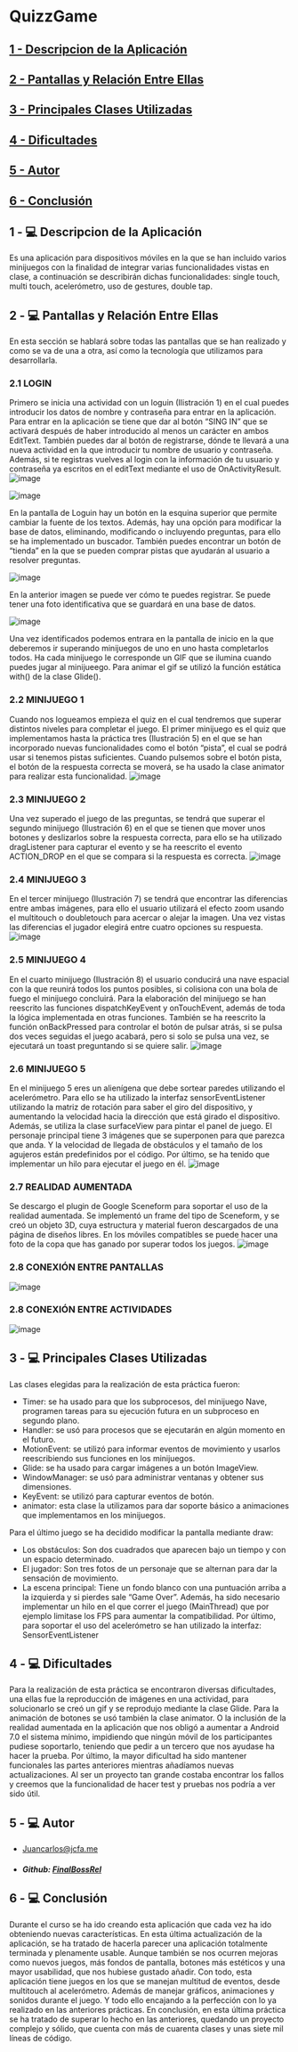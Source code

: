 # QuizzGame

## [1 - Descripcion de la Aplicación](#Descripcion)
## [2 - Pantallas y Relación Entre Ellas](#Pantallas)
## [3 - Principales Clases Utilizadas](#Clases)
## [4 - Dificultades](#Dificultades)
## [5 - Autor](#Autor)
## [6 - Conclusión](#Conclusión)

## 1 - :computer: Descripcion de la Aplicación <a name="Descripcion">
Es una aplicación para dispositivos móviles en la que se han incluido varios minijuegos con la finalidad de integrar varias funcionalidades vistas 
en clase, a continuación se describirán dichas funcionalidades: single touch, multi touch, acelerómetro, uso de gestures, double tap.

## 2 - :computer: Pantallas y Relación Entre Ellas <a name="Pantallas">
En esta sección se hablará sobre todas las pantallas que se han realizado y como se va de una a otra, así como la tecnología que utilizamos para 
desarrollarla.
### 2.1 LOGIN
  Primero se inicia una actividad con un loguin (Ilistración 1) en el cual puedes introducir los datos de nombre y  contraseña para entrar en la 
  aplicación. Para entrar en la aplicación se tiene que dar al botón “SING IN” que se activará después de haber introducido al menos un carácter 
  en ambos EditText. También puedes dar al botón de registrarse, dónde te llevará a una nueva actividad en la que introducir tu nombre de usuario y 
  contraseña. Además, si te registras vuelves al login con la información de tu usuario y contraseña ya escritos en el editText mediante el uso de 
  OnActivityResult.
  ![image](https://user-images.githubusercontent.com/63256402/202596418-43d32a4e-aa9e-4a95-9994-60b892a09a19.png)
  
  ![image](https://user-images.githubusercontent.com/63256402/202596653-866ecec9-6ba7-4a66-93b6-c4e4455e966c.png)
  
  En la pantalla de Loguin hay un botón en la esquina superior que permite cambiar la fuente de los textos. Además, hay una opción para modificar la 
  base de datos, eliminando, modificando o incluyendo preguntas, para ello se ha implementado un buscador. También puedes encontrar un botón de “tienda” 
  en la que se pueden comprar pistas que ayudarán al usuario a resolver preguntas.
  
  ![image](https://user-images.githubusercontent.com/63256402/202596883-1c1d0acf-0b59-4682-87de-2b75ab8310d3.png)
  
  En la anterior imagen se puede ver cómo te puedes registrar. Se puede tener una foto identificativa que se guardará en una base de datos.
  
  ![image](https://user-images.githubusercontent.com/63256402/202597050-697e3445-f1e4-4927-90fa-19d344e2c22d.png)
  
  Una vez identificados podemos entrara en la pantalla de inicio en la que deberemos ir superando minijuegos de uno en uno hasta completarlos todos. 
  Ha cada minijuego le corresponde un GIF que se ilumina cuando puedes jugar al minijueego. Para animar el gif se utilizó la función estática with() 
  de la clase Glide().
### 2.2 MINIJUEGO 1
  Cuando nos logueamos empieza el quiz en el cual tendremos que superar distintos niveles para completar el juego. El primer minijuego es el quiz que 
  implementamos hasta la práctica tres (Ilustración 5) en el que se han incorporado nuevas funcionalidades como el botón “pista”, el cual se podrá usar 
  si tenemos pistas suficientes. Cuando pulsemos sobre el botón pista, el botón de la respuesta correcta se moverá, se ha usado la clase animator para 
  realizar esta funcionalidad.
  ![image](https://user-images.githubusercontent.com/63256402/202597186-9ccd980b-c774-46b1-9370-1499c4d4b5a4.png)
### 2.3 MINIJUEGO 2
  Una vez superado el juego de las preguntas, se tendrá que superar el segundo minijuego (Ilustración 6) en el que se tienen que mover unos botones y 
  deslizarlos sobre la respuesta correcta, para ello se ha utilizado dragListener para capturar el evento y se ha reescrito el evento ACTION_DROP en 
  el que se compara si la respuesta es correcta.
  ![image](https://user-images.githubusercontent.com/63256402/202597275-88a6850f-8422-46a9-8c1d-5a7368045cc1.png)
### 2.4 MINIJUEGO 3
  En el tercer minijuego (Ilustración 7) se tendrá que encontrar las diferencias entre ambas imágenes, para ello el usuario utilizará el efecto zoom usando 
  el multitouch o doubletouch para acercar o alejar la imagen. Una vez vistas las diferencias el jugador elegirá entre cuatro opciones su respuesta.
  ![image](https://user-images.githubusercontent.com/63256402/202597370-b57b8ce9-6022-49ef-8b37-648738c4a1a9.png)
### 2.5 MINIJUEGO 4
  En el cuarto minijuego (Ilustración 8) el usuario conducirá una nave espacial con la que reunirá todos los puntos posibles, si colisiona con una bola de 
  fuego el minijuego concluirá. Para la elaboración del minijuego se han reescrito las funciones dispatchKeyEvent y onTouchEvent, además de toda la lógica 
  implementada en otras funciones. También se ha reescrito la función onBackPressed para controlar el botón de pulsar atrás, si se pulsa dos veces seguidas 
  el juego acabará, pero si solo se pulsa una vez, se ejecutará un toast preguntando si se quiere salir.
  ![image](https://user-images.githubusercontent.com/63256402/202597466-97669406-73a6-4f5f-a984-9a62c4585528.png)
### 2.6 MINIJUEGO 5
  En el minijuego 5 eres un alienígena que debe sortear paredes utilizando el acelerómetro. Para ello se ha utilizado la interfaz sensorEventListener utilizando 
  la matriz de rotación para saber el giro del dispositivo, y aumentando la velocidad hacia la dirección que está girado el dispositivo. Además, se utiliza la 
  clase surfaceView para pintar el panel de juego. El personaje principal tiene 3 imágenes que se superponen para que parezca que anda. Y la velocidad de llegada 
  de obstáculos y el tamaño de los agujeros están predefinidos por el código. Por último, se ha tenido que implementar un hilo para ejecutar el juego en él.
  ![image](https://user-images.githubusercontent.com/63256402/202597591-e615c736-37f5-45e5-a528-1468c321a0d8.png)
### 2.7 REALIDAD AUMENTADA
  Se descargo el plugin de Google Sceneform para soportar el uso de la realidad aumentada. Se implementó un frame del tipo de Sceneform, y se creó un objeto 3D, cuya 
  estructura y material fueron descargados de una página de diseños libres. En los móviles compatibles se puede hacer una foto de la copa que has ganado por superar 
  todos los juegos.
  ![image](https://user-images.githubusercontent.com/63256402/202597670-5fbb1e7a-a09c-40d7-bbf5-1c600aa058e9.png)
### 2.8 CONEXIÓN ENTRE PANTALLAS
  ![image](https://user-images.githubusercontent.com/63256402/202597712-5e1878c7-7609-42fe-8eab-fcfc774aafbb.png)
### 2.8 CONEXIÓN ENTRE ACTIVIDADES
  ![image](https://user-images.githubusercontent.com/63256402/202597775-0e91b04d-742e-44f7-b530-4bf07c89ef88.png)

## 3 - :computer: Principales Clases Utilizadas <a name="Clases">
  Las clases elegidas para la realización de esta práctica fueron:
  - Timer: se ha usado para que los subprocesos, del minijuego Nave, programen tareas para su ejecución futura en un subproceso en segundo plano.
  - Handler: se usó para procesos que se ejecutarán en algún momento en el futuro.
  - MotionEvent: se utilizó para informar eventos de movimiento y usarlos reescribiendo sus funciones en los minijuegos.
  - Glide: se ha usado para cargar imágenes a un botón ImageView.
  - WindowManager: se usó para administrar ventanas y obtener sus dimensiones.
  - KeyEvent: se utilizó para capturar eventos de botón.
  - animator: esta clase la utilizamos para dar soporte básico a animaciones que implementamos en los minijuegos.
  
  Para el último juego se ha decidido modificar la pantalla mediante draw:
  
  - Los obstáculos: Son dos cuadrados que aparecen bajo un tiempo y con un espacio determinado.
  - El jugador: Son tres fotos de un personaje que se alternan para dar la sensación de movimiento.
  - La escena principal: Tiene un fondo blanco con una puntuación arriba a la izquierda y si pierdes sale “Game Over”.
  Además, ha sido necesario implementar un hilo en el que correr el juego (MainThread) que por ejemplo limitase los FPS para aumentar la compatibilidad.
  Por último, para soportar el uso del acelerómetro se han utilizado la interfaz: SensorEventListener
  
## 4 - :computer: Dificultades <a name="Dificultades">
  Para la realización de esta práctica se encontraron diversas dificultades, una ellas fue la reproducción de imágenes en una actividad, para solucionarlo 
  se creó un gif y se reprodujo mediante la clase Glide. Para la animación de botones se usó también la clase animator. O la inclusión de la realidad aumentada 
  en la aplicación que nos obligó a aumentar a Android 7.0 el sistema mínimo, impidiendo que ningún móvil de los participantes pudiese soportarlo, teniendo que 
  pedir a un tercero que nos ayudase ha hacer la prueba. Por último, la mayor dificultad ha sido mantener funcionales las partes anteriores mientras añadíamos 
  nuevas actualizaciones. Al ser un proyecto tan grande costaba encontrar los fallos y creemos que la funcionalidad de hacer test y pruebas nos podría a ver 
  sido útil.
  
## 5 - :computer: Autor <a name="Autor">
  - Juancarlos@jcfa.me
  - ##### Github: [FinalBossRel](https://github.com/FinalBossRel)
  
## 6 - :computer: Conclusión <a name="Conclusión">
  Durante el curso se ha ido creando esta aplicación que cada vez ha ido obteniendo nuevas características. En esta última actualización de la aplicación, se 
  ha tratado de hacerla parecer una aplicación totalmente terminada y plenamente usable. Aunque también se nos ocurren mejoras como nuevos juegos, más fondos 
  de pantalla, botones más estéticos y una mayor usabilidad, que nos hubiese gustado añadir. Con todo, esta aplicación tiene juegos en los que se manejan 
  multitud de eventos, desde multitouch al acelerómetro. Además de manejar gráficos, animaciones y sonidos durante el juego. Y todo ello encajando a la 
  perfección con lo ya realizado en las anteriores prácticas.
  En conclusión, en esta última práctica se ha tratado de superar lo hecho en las anteriores, quedando un proyecto complejo y sólido, que cuenta con más de 
  cuarenta clases y unas siete mil líneas de código.

